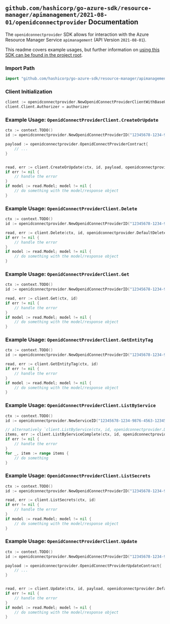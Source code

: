 
## `github.com/hashicorp/go-azure-sdk/resource-manager/apimanagement/2021-08-01/openidconnectprovider` Documentation

The `openidconnectprovider` SDK allows for interaction with the Azure Resource Manager Service `apimanagement` (API Version `2021-08-01`).

This readme covers example usages, but further information on [using this SDK can be found in the project root](https://github.com/hashicorp/go-azure-sdk/tree/main/docs).

### Import Path

```go
import "github.com/hashicorp/go-azure-sdk/resource-manager/apimanagement/2021-08-01/openidconnectprovider"
```


### Client Initialization

```go
client := openidconnectprovider.NewOpenidConnectProviderClientWithBaseURI("https://management.azure.com")
client.Client.Authorizer = authorizer
```


### Example Usage: `OpenidConnectProviderClient.CreateOrUpdate`

```go
ctx := context.TODO()
id := openidconnectprovider.NewOpenidConnectProviderID("12345678-1234-9876-4563-123456789012", "example-resource-group", "serviceValue", "openidConnectProviderValue")

payload := openidconnectprovider.OpenidConnectProviderContract{
	// ...
}


read, err := client.CreateOrUpdate(ctx, id, payload, openidconnectprovider.DefaultCreateOrUpdateOperationOptions())
if err != nil {
	// handle the error
}
if model := read.Model; model != nil {
	// do something with the model/response object
}
```


### Example Usage: `OpenidConnectProviderClient.Delete`

```go
ctx := context.TODO()
id := openidconnectprovider.NewOpenidConnectProviderID("12345678-1234-9876-4563-123456789012", "example-resource-group", "serviceValue", "openidConnectProviderValue")

read, err := client.Delete(ctx, id, openidconnectprovider.DefaultDeleteOperationOptions())
if err != nil {
	// handle the error
}
if model := read.Model; model != nil {
	// do something with the model/response object
}
```


### Example Usage: `OpenidConnectProviderClient.Get`

```go
ctx := context.TODO()
id := openidconnectprovider.NewOpenidConnectProviderID("12345678-1234-9876-4563-123456789012", "example-resource-group", "serviceValue", "openidConnectProviderValue")

read, err := client.Get(ctx, id)
if err != nil {
	// handle the error
}
if model := read.Model; model != nil {
	// do something with the model/response object
}
```


### Example Usage: `OpenidConnectProviderClient.GetEntityTag`

```go
ctx := context.TODO()
id := openidconnectprovider.NewOpenidConnectProviderID("12345678-1234-9876-4563-123456789012", "example-resource-group", "serviceValue", "openidConnectProviderValue")

read, err := client.GetEntityTag(ctx, id)
if err != nil {
	// handle the error
}
if model := read.Model; model != nil {
	// do something with the model/response object
}
```


### Example Usage: `OpenidConnectProviderClient.ListByService`

```go
ctx := context.TODO()
id := openidconnectprovider.NewServiceID("12345678-1234-9876-4563-123456789012", "example-resource-group", "serviceValue")

// alternatively `client.ListByService(ctx, id, openidconnectprovider.DefaultListByServiceOperationOptions())` can be used to do batched pagination
items, err := client.ListByServiceComplete(ctx, id, openidconnectprovider.DefaultListByServiceOperationOptions())
if err != nil {
	// handle the error
}
for _, item := range items {
	// do something
}
```


### Example Usage: `OpenidConnectProviderClient.ListSecrets`

```go
ctx := context.TODO()
id := openidconnectprovider.NewOpenidConnectProviderID("12345678-1234-9876-4563-123456789012", "example-resource-group", "serviceValue", "openidConnectProviderValue")

read, err := client.ListSecrets(ctx, id)
if err != nil {
	// handle the error
}
if model := read.Model; model != nil {
	// do something with the model/response object
}
```


### Example Usage: `OpenidConnectProviderClient.Update`

```go
ctx := context.TODO()
id := openidconnectprovider.NewOpenidConnectProviderID("12345678-1234-9876-4563-123456789012", "example-resource-group", "serviceValue", "openidConnectProviderValue")

payload := openidconnectprovider.OpenidConnectProviderUpdateContract{
	// ...
}


read, err := client.Update(ctx, id, payload, openidconnectprovider.DefaultUpdateOperationOptions())
if err != nil {
	// handle the error
}
if model := read.Model; model != nil {
	// do something with the model/response object
}
```

